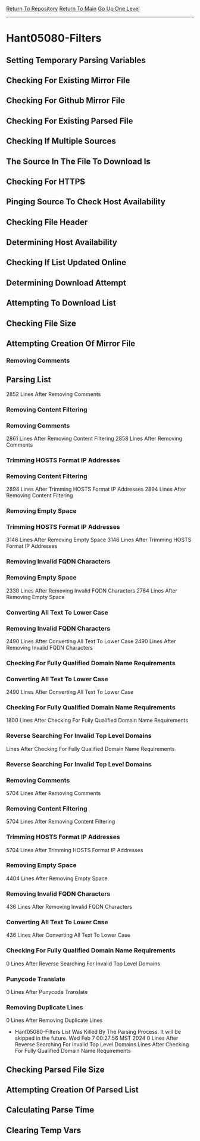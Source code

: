 [Return To Repository](https://github.com/DigitalWarrior/piholeparser/)
[Return To Main](https://github.com/DigitalWarrior/piholeparser/blob/master/RecentRunLogs/Mainlog.md)
[Go Up One Level](https://github.com/DigitalWarrior/piholeparser/blob/master/RecentRunLogs/TopLevelScripts/30-Processing-External-Blacklists.md)
____________________________________
# Hant05080-Filters
## Setting Temporary Parsing Variables
## Checking For Existing Mirror File
## Checking For Github Mirror File
## Checking For Existing Parsed File
## Checking If Multiple Sources
## The Source In The File To Download Is
## Checking For HTTPS
## Pinging Source To Check Host Availability
## Checking File Header
## Determining Host Availability
## Checking If List Updated Online
## Determining Download Attempt
## Attempting To Download List
## Checking File Size
## Attempting Creation Of Mirror File
### Removing Comments
## Parsing List
2852 Lines After Removing Comments
### Removing Content Filtering
### Removing Comments
2861 Lines After Removing Content Filtering
2858 Lines After Removing Comments
### Trimming HOSTS Format IP Addresses
### Removing Content Filtering
2894 Lines After Trimming HOSTS Format IP Addresses
2894 Lines After Removing Content Filtering
### Removing Empty Space
### Trimming HOSTS Format IP Addresses
3146 Lines After Removing Empty Space
3146 Lines After Trimming HOSTS Format IP Addresses
### Removing Invalid FQDN Characters
### Removing Empty Space
2330 Lines After Removing Invalid FQDN Characters
2764 Lines After Removing Empty Space
### Converting All Text To Lower Case
### Removing Invalid FQDN Characters
2490 Lines After Converting All Text To Lower Case
2490 Lines After Removing Invalid FQDN Characters
### Checking For Fully Qualified Domain Name Requirements
### Converting All Text To Lower Case
2490 Lines After Converting All Text To Lower Case
### Checking For Fully Qualified Domain Name Requirements
1800 Lines After Checking For Fully Qualified Domain Name Requirements
### Reverse Searching For Invalid Top Level Domains
 Lines After Checking For Fully Qualified Domain Name Requirements
### Reverse Searching For Invalid Top Level Domains
### Removing Comments
5704 Lines After Removing Comments
### Removing Content Filtering
5704 Lines After Removing Content Filtering
### Trimming HOSTS Format IP Addresses
5704 Lines After Trimming HOSTS Format IP Addresses
### Removing Empty Space
4404 Lines After Removing Empty Space
### Removing Invalid FQDN Characters
436 Lines After Removing Invalid FQDN Characters
### Converting All Text To Lower Case
436 Lines After Converting All Text To Lower Case
### Checking For Fully Qualified Domain Name Requirements
0 Lines After Reverse Searching For Invalid Top Level Domains
### Punycode Translate
0 Lines After Punycode Translate
### Removing Duplicate Lines
0 Lines After Removing Duplicate Lines
* Hant05080-Filters List Was Killed By The Parsing Process. It will be skipped in the future. Wed Feb  7 00:27:56 MST 2024
0 Lines After Reverse Searching For Invalid Top Level Domains
 Lines After Checking For Fully Qualified Domain Name Requirements
## Checking Parsed File Size
## Attempting Creation Of Parsed List
## Calculating Parse Time
## Clearing Temp Vars
